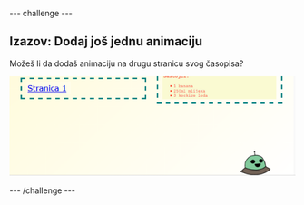 \--- challenge \---

## Izazov: Dodaj još jednu animaciju

Možeš li da dodaš animaciju na drugu stranicu svog časopisa?

![screenshot](images/magazine-animation-challenge.png)

\--- /challenge \---